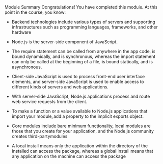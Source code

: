 Module Summary
Congratulations! You have completed this module. At this point in the course, you know:


-   Backend technologies include various types of servers and supporting infrastructures such as programming languages, frameworks, and other hardware

-   Node.js is the server-side component of JavaScript.

-   The require statement can be called from anywhere in the app code, is bound dynamically, and is synchronous, whereas the import statement can only be called at the beginning of a file, is bound statically, and is asynchronous.

-   Client-side JavaScript is used to process front-end user interface elements, and server-side JavaScript is used to enable access to different kinds of servers and web applications.

-   With server-side JavaScript, Node.js applications process and route web service requests from the client.

-   To make a function or a value available to Node.js applications that import your module, add a property to the implicit exports object.

-   Core modules include bare minimum functionality, local modules are those that you create for your application, and the Node.js community creates third-partymodules

-   A local install means only the application within the directory of the installed can access the package, whereas a global install means that any application on the machine can access the package
